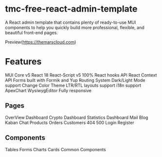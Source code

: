 # tmc-free-react-admin-template

A React admin template that contains plenty of ready-to-use MUI components to help you quickly build more professional, flexible, and beautiful front-end pages.

Preview(https://themarscloud.com)

# Features
MUI Core v5
React 18
React-Script v5 
100% React hooks API
React Context API
Forms built with Formik and Yup
Routing System
Dark/Light Mode support
Change Color Theme
LTR/RTL layouts support
i18n support
ApexChart
WysiwygEditor
Fully responsive

## Pages
OverView Dashboard
Crypto Dashboard 
Statistics Dashboard 
Mail
Blog
Kaban
Chat 
Products
Orders
Customers
404
500
Login
Register


## Components
Tables
Forms
Charts
Cards
Common Components
